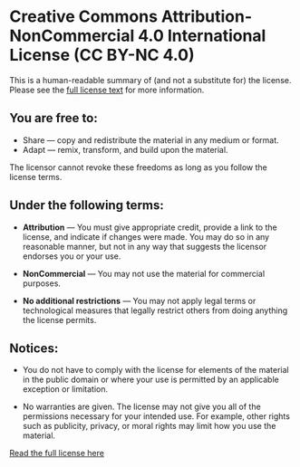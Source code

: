 # Creative Commons Attribution-NonCommercial 4.0 International License (CC BY-NC 4.0)

This is a human-readable summary of (and not a substitute for) the license. Please see the [full license text](https://creativecommons.org/licenses/by-nc/4.0/legalcode) for more information.

## You are free to:

- Share — copy and redistribute the material in any medium or format.
- Adapt — remix, transform, and build upon the material.

The licensor cannot revoke these freedoms as long as you follow the license terms.

## Under the following terms:

- **Attribution** — You must give appropriate credit, provide a link to the license, and indicate if changes were made. You may do so in any reasonable manner, but not in any way that suggests the licensor endorses you or your use.

- **NonCommercial** — You may not use the material for commercial purposes.

- **No additional restrictions** — You may not apply legal terms or technological measures that legally restrict others from doing anything the license permits.

## Notices:

- You do not have to comply with the license for elements of the material in the public domain or where your use is permitted by an applicable exception or limitation.

- No warranties are given. The license may not give you all of the permissions necessary for your intended use. For example, other rights such as publicity, privacy, or moral rights may limit how you use the material.

[Read the full license here](https://creativecommons.org/licenses/by-nc/4.0/legalcode)
